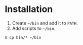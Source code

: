 # Installation
1. Create `~/bin` and add it to `PATH`.
2. Add scripts to `~/bin`.
```
$ cp bin/* ~/bin
```
